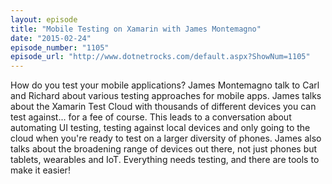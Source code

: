 ```yaml
---
layout: episode
title: "Mobile Testing on Xamarin with James Montemagno"
date: "2015-02-24"
episode_number: "1105"
episode_url: "http://www.dotnetrocks.com/default.aspx?ShowNum=1105"
---
```


How do you test your mobile applications? James Montemagno talk to Carl and Richard about various testing approaches for mobile apps. James talks about the Xamarin Test Cloud with thousands of different devices you can test against... for a fee of course. This leads to a conversation about automating UI testing, testing against local devices and only going to the cloud when you're ready to test on a larger diversity of phones. James also talks about the broadening range of devices out there, not just phones but tablets, wearables and IoT. Everything needs testing, and there are tools to make it easier!
